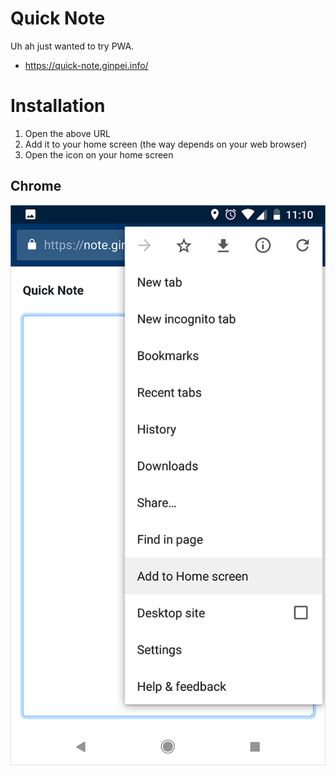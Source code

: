 # Quick Note

Uh ah just wanted to try PWA.

- https://quick-note.ginpei.info/

# Installation

1. Open the above URL
2. Add it to your home screen (the way depends on your web browser)
3. Open the icon on your home screen

## Chrome

![Hit "Add to Home screen".](doc/install-chrome.png)
